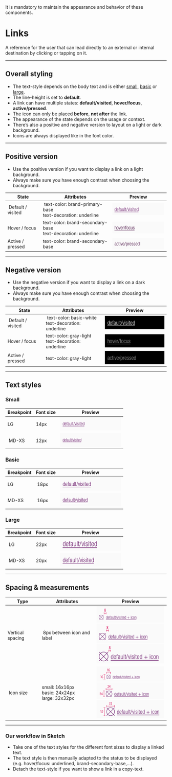 <AlertWarning alertHeadline="Not modifiable">
It is mandatory to maintain the appearance and behavior of these components.
</AlertWarning>

# Links

A reference for the user that can lead directly to an external or internal destination by clicking or tapping on it.

---

## Overall styling

- The text-style depends on the body text and is either [small,](../../General/Typography/Typography.md#light-condensed-small) [basic](../../General/Typography/Typography.md#basic) or [large](../../General/Typography/Typography.md#large).
- The line-height is set to **default**.
- A link can have multiple states: **default/visited**, **hover/focus**, **active/pressed**.
- The icon can only be placed **before**, **not after** the link.
- The appearance of the state depends on the usage or context.
- There’s also a positive and negative version to layout on a light or dark background.
- Icons are always displayed like in the font color.

---

## Positive version

- Use the positive version if you want to display a link on a light background.
- Always make sure you have enough contrast when choosing the background.

| State | Attributes | Preview |
|---|---|---|
| Default / visited | text-color: brand-primary-base<br>text-decoration: underline | ![positive: default/visited](assets/positive/default-visited@1x.png) |
| Hover / focus | text-color: brand-secondary-base<br>text-decoration: underline | ![positive: hover/focus](assets/positive/hover-focus@1x.png) |
| Active / pressed | text-color: brand-secondary-base | ![positive: active/pressed](assets/positive/active-pressed@1x.png) |

---

## Negative version

- Use the negative version if you want to display a link on a dark background.
- Always make sure you have enough contrast when choosing the background.

| State | Attributes | Preview |
|---|---|---|
| Default / visited | text-color: basic-white<br>text-decoration: underline | ![negative: hover/focus](assets/negative/default-visited@1x.png) |
| Hover / focus | text-color: gray-light<br>text-decoration: underline | ![negative: hover/focus](assets/negative/hover-focus@1x.png) |
| Active / pressed | text-color: gray-light | ![negative: active/pressed](assets/negative/active-pressed@1x.png) |

---

## Text styles

### Small

| Breakpoint | Font size | Preview |
|---|---|---|
| LG | 14px | ![positive: small](assets/small/LG/default-visited@1x.png) |
| MD-XS | 12px | ![positive: small](assets/small/MD-XS/default-visited@1x.png) |

### Basic

| Breakpoint | Font size | Preview |
|---|---|---|
| LG | 18px | ![positive: basic](assets/basic/LG/default-visited@1x.png) |
| MD-XS | 16px | ![positive: basic](assets/basic/MD-XS/default-visited@1x.png) |

### Large

| Breakpoint | Font size | Preview |
|---|---|---|
| LG | 22px | ![positive: large](assets/large/LG/default-visited@1x.png) |
| MD-XS | 20px | ![positive: large](assets/large/MD-XS/default-visited@1x.png) |

---

## Spacing & measurements

| Type | Attributes | Preview |
|---|---|---|
| Vertical spacing | 8px between icon and label | ![spacing: small](assets/measurements/spacing/small@1x.png)<br>![spacing: basic](assets/measurements/spacing/basic@1x.png)<br>![spacing: large](assets/measurements/spacing/large@1x.png) |
| Icon size | small: 16x16px<br>basic: 24x24px<br>large: 32x32px | ![icon: small](assets/measurements/icon/small@1x.png)<br>![icon: basic](assets/measurements/icon/basic@1x.png)<br>![icon: large](assets/measurements/icon/large@1x.png)  |

---

### Our workflow in Sketch

- Take one of the text styles for the different font sizes to display a linked text.
- The text style is then manually adapted to the status to be displayed (e.g. hover/focus: underlined, brand-secondary-base,…).
- Detach the text-style if you want to show a link in a copy-text.
